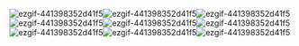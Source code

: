 ![ezgif-441398352d41f5](https://github.com/user-attachments/assets/58d8a6e6-7819-428e-86eb-38d4614365d1)![ezgif-441398352d41f5](https://github.com/user-attachments/assets/58d8a6e6-7819-428e-86eb-38d4614365d1)![ezgif-441398352d41f5](https://github.com/user-attachments/assets/58d8a6e6-7819-428e-86eb-38d4614365d1)![ezgif-441398352d41f5](https://github.com/user-attachments/assets/58d8a6e6-7819-428e-86eb-38d4614365d1)![ezgif-441398352d41f5](https://github.com/user-attachments/assets/58d8a6e6-7819-428e-86eb-38d4614365d1)![ezgif-441398352d41f5](https://github.com/user-attachments/assets/58d8a6e6-7819-428e-86eb-38d4614365d1)![ezgif-441398352d41f5](https://github.com/user-attachments/assets/58d8a6e6-7819-428e-86eb-38d4614365d1)![ezgif-441398352d41f5](https://github.com/user-attachments/assets/58d8a6e6-7819-428e-86eb-38d4614365d1)![ezgif-441398352d41f5](https://github.com/user-attachments/assets/58d8a6e6-7819-428e-86eb-38d4614365d1)
